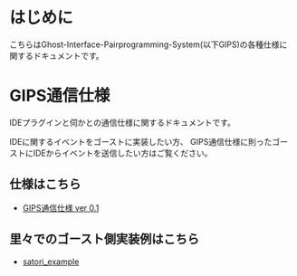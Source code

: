 # はじめに
こちらはGhost-Interface-Pairprogramming-System(以下GIPS)の各種仕様に関するドキュメントです。

# GIPS通信仕様
IDEプラグインと伺かとの通信仕様に関するドキュメントです。

IDEに関するイベントをゴーストに実装したい方、
GIPS通信仕様に則ったゴーストにIDEからイベントを送信したい方はご覧ください。


## 仕様はこちら
- [GIPS通信仕様 ver 0.1](gips/0_1.md)

## 里々でのゴースト側実装例はこちら
- [satori_example](gips/satori_example.txt)